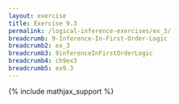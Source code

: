 ```yaml
---
layout: exercise
title: Exercise 9.3
permalink: /logical-inference-exercises/ex_3/
breadcrumb: 9-Inference-In-First-Order-Logic
breadcrumb2: ex_3
breadcrumb3: 9inferenceInFirstOrderLogic
breadcrumb4: ch9ex3
breadcrumb5: ex9.3
---
```


{% include mathjax_support %}

